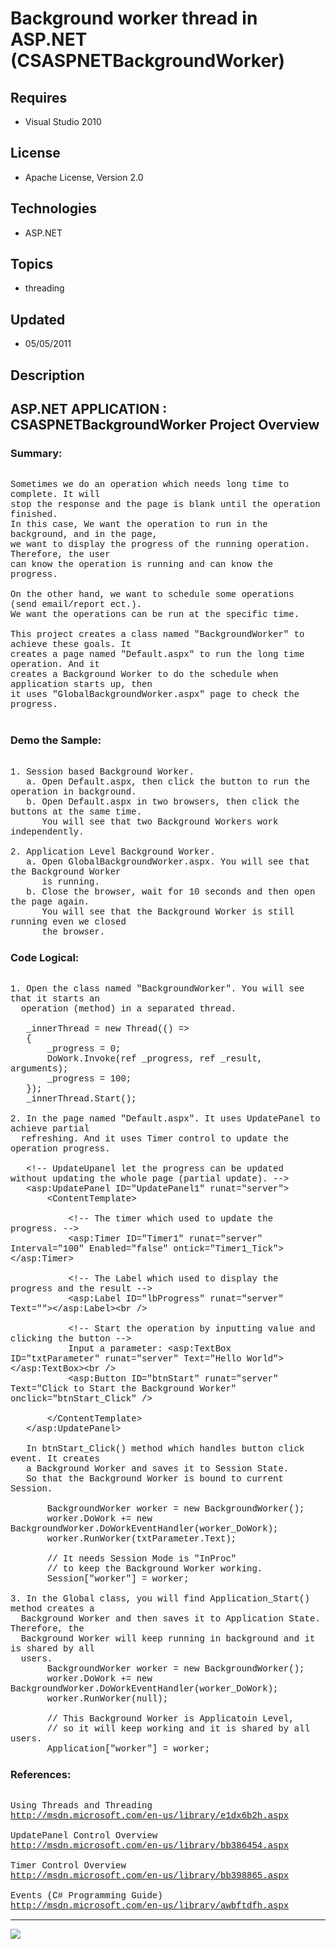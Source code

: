 # Background worker thread in ASP.NET (CSASPNETBackgroundWorker)
## Requires
- Visual Studio 2010
## License
- Apache License, Version 2.0
## Technologies
- ASP.NET
## Topics
- threading
## Updated
- 05/05/2011
## Description

<p style="font-family:Courier New"></p>
<h2>ASP.NET APPLICATION : CSASPNETBackgroundWorker Project Overview</h2>
<p style="font-family:Courier New"></p>
<h3>Summary:</h3>
<p style="font-family:Courier New"><br>
Sometimes we do an operation which needs long time to complete. It will <br>
stop the response and the page is blank until the operation finished. <br>
In this case, We want the operation to run in the background, and in the page, <br>
we want to display the progress of the running operation. Therefore, the user <br>
can know the operation is running and can know the progress.<br>
<br>
On the other hand, we want to schedule some operations (send email/report ect.).<br>
We want the operations can be run at the specific time. <br>
<br>
This project creates a class named &quot;BackgroundWorker&quot; to achieve these goals. It<br>
creates a page named &quot;Default.aspx&quot; to run the long time operation. And it
<br>
creates a Background Worker to do the schedule when application starts up, then<br>
it uses &quot;GlobalBackgroundWorker.aspx&quot; page to check the progress.<br>
<br>
</p>
<h3>Demo the Sample:</h3>
<p style="font-family:Courier New"><br>
1. Session based Background Worker.<br>
&nbsp; &nbsp;a. Open Default.aspx, then click the button to run the operation in background.<br>
&nbsp; &nbsp;b. Open Default.aspx in two browsers, then click the buttons at the same time.<br>
&nbsp; &nbsp; &nbsp; You will see that two Background Workers work independently.<br>
<br>
2. Application Level Background Worker.<br>
&nbsp; &nbsp;a. Open GlobalBackgroundWorker.aspx. You will see that the Background Worker<br>
&nbsp; &nbsp; &nbsp; is running.<br>
&nbsp; &nbsp;b. Close the browser, wait for 10 seconds and then open the page again.
<br>
&nbsp; &nbsp; &nbsp; You will see that the Background Worker is still running even we closed
<br>
&nbsp; &nbsp; &nbsp; the browser.<br>
</p>
<h3>Code Logical:</h3>
<p style="font-family:Courier New"><br>
1. Open the class named &quot;BackgroundWorker&quot;. You will see that it starts an<br>
&nbsp; operation (method) in a separated thread.<br>
<br>
&nbsp; &nbsp;_innerThread = new Thread(() =&gt;<br>
&nbsp; &nbsp;{<br>
&nbsp; &nbsp; &nbsp; &nbsp;_progress = 0;<br>
&nbsp; &nbsp; &nbsp; &nbsp;DoWork.Invoke(ref _progress, ref _result, arguments);<br>
&nbsp; &nbsp; &nbsp; &nbsp;_progress = 100;<br>
&nbsp; &nbsp;});<br>
&nbsp; &nbsp;_innerThread.Start();<br>
<br>
2. In the page named &quot;Default.aspx&quot;. It uses UpdatePanel to achieve partial
<br>
&nbsp; refreshing. And it uses Timer control to update the operation progress.<br>
<br>
&nbsp; &nbsp;&lt;!-- UpdateUpanel let the progress can be updated without updating the whole page (partial update). --&gt;<br>
&nbsp; &nbsp;&lt;asp:UpdatePanel ID=&quot;UpdatePanel1&quot; runat=&quot;server&quot;&gt;<br>
&nbsp; &nbsp; &nbsp; &nbsp;&lt;ContentTemplate&gt;<br>
&nbsp; &nbsp; &nbsp; &nbsp; &nbsp; &nbsp;<br>
&nbsp; &nbsp; &nbsp; &nbsp; &nbsp; &nbsp;&lt;!-- The timer which used to update the progress. --&gt;<br>
&nbsp; &nbsp; &nbsp; &nbsp; &nbsp; &nbsp;&lt;asp:Timer ID=&quot;Timer1&quot; runat=&quot;server&quot; Interval=&quot;100&quot; Enabled=&quot;false&quot; ontick=&quot;Timer1_Tick&quot;&gt;&lt;/asp:Timer&gt;<br>
<br>
&nbsp; &nbsp; &nbsp; &nbsp; &nbsp; &nbsp;&lt;!-- The Label which used to display the progress and the result --&gt;<br>
&nbsp; &nbsp; &nbsp; &nbsp; &nbsp; &nbsp;&lt;asp:Label ID=&quot;lbProgress&quot; runat=&quot;server&quot; Text=&quot;&quot;&gt;&lt;/asp:Label&gt;&lt;br /&gt;<br>
<br>
&nbsp; &nbsp; &nbsp; &nbsp; &nbsp; &nbsp;&lt;!-- Start the operation by inputting value and clicking the button --&gt;<br>
&nbsp; &nbsp; &nbsp; &nbsp; &nbsp; &nbsp;Input a parameter: &lt;asp:TextBox ID=&quot;txtParameter&quot; runat=&quot;server&quot; Text=&quot;Hello World&quot;&gt;&lt;/asp:TextBox&gt;&lt;br /&gt;<br>
&nbsp; &nbsp; &nbsp; &nbsp; &nbsp; &nbsp;&lt;asp:Button ID=&quot;btnStart&quot; runat=&quot;server&quot; Text=&quot;Click to Start the Background Worker&quot; onclick=&quot;btnStart_Click&quot; /&gt;<br>
<br>
&nbsp; &nbsp; &nbsp; &nbsp;&lt;/ContentTemplate&gt;<br>
&nbsp; &nbsp;&lt;/asp:UpdatePanel&gt;<br>
<br>
&nbsp; &nbsp;In btnStart_Click() method which handles button click event. It creates<br>
&nbsp; &nbsp;a Background Worker and saves it to Session State.<br>
&nbsp; &nbsp;So that the Background Worker is bound to current Session.<br>
<br>
&nbsp; &nbsp; &nbsp; &nbsp;BackgroundWorker worker = new BackgroundWorker();<br>
&nbsp; &nbsp; &nbsp; &nbsp;worker.DoWork &#43;= new BackgroundWorker.DoWorkEventHandler(worker_DoWork);<br>
&nbsp; &nbsp; &nbsp; &nbsp;worker.RunWorker(txtParameter.Text);<br>
<br>
&nbsp; &nbsp; &nbsp; &nbsp;// It needs Session Mode is &quot;InProc&quot;<br>
&nbsp; &nbsp; &nbsp; &nbsp;// to keep the Background Worker working.<br>
&nbsp; &nbsp; &nbsp; &nbsp;Session[&quot;worker&quot;] = worker;<br>
<br>
3. In the Global class, you will find Application_Start() method creates a <br>
&nbsp; Background Worker and then saves it to Application State. Therefore, the<br>
&nbsp; Background Worker will keep running in background and it is shared by all<br>
&nbsp; users.<br>
&nbsp; &nbsp; &nbsp; &nbsp;BackgroundWorker worker = new BackgroundWorker();<br>
&nbsp; &nbsp; &nbsp; &nbsp;worker.DoWork &#43;= new BackgroundWorker.DoWorkEventHandler(worker_DoWork);<br>
&nbsp; &nbsp; &nbsp; &nbsp;worker.RunWorker(null);<br>
<br>
&nbsp; &nbsp; &nbsp; &nbsp;// This Background Worker is Applicatoin Level,<br>
&nbsp; &nbsp; &nbsp; &nbsp;// so it will keep working and it is shared by all users.<br>
&nbsp; &nbsp; &nbsp; &nbsp;Application[&quot;worker&quot;] = worker;<br>
</p>
<h3>References:</h3>
<p style="font-family:Courier New"><br>
Using Threads and Threading<br>
<a target="_blank" href="http://msdn.microsoft.com/en-us/library/e1dx6b2h.aspx">http://msdn.microsoft.com/en-us/library/e1dx6b2h.aspx</a><br>
<br>
UpdatePanel Control Overview<br>
<a target="_blank" href="http://msdn.microsoft.com/en-us/library/bb386454.aspx">http://msdn.microsoft.com/en-us/library/bb386454.aspx</a><br>
<br>
Timer Control Overview<br>
<a target="_blank" href="http://msdn.microsoft.com/en-us/library/bb398865.aspx">http://msdn.microsoft.com/en-us/library/bb398865.aspx</a><br>
<br>
Events (C# Programming Guide)<br>
<a target="_blank" href="http://msdn.microsoft.com/en-us/library/awbftdfh.aspx">http://msdn.microsoft.com/en-us/library/awbftdfh.aspx</a><br>
</p>
<hr>
<div><a href="http://go.microsoft.com/?linkid=9759640" style="margin-top:3px"><img src="http://bit.ly/onecodelogo">
</a></div>
